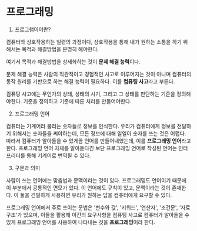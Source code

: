 # 프로그래밍

1. 프로그램이이란?

컴퓨터와 상호작용하는 일련의 과정이다, 상호작용을 통해 내가 원하는 소통을 하기 위해서는 목적과 해결방법을 분명히 해야한다.

여기서 목적과 해결방법을 상세화하는 것이 **문제 해결 능력**이다. 

문제 해결 능력은 사람의 직관적이고 경험적인 사고로 이루어지는 것이 아니며 컴퓨터의 동작 원리를 기반으로 하는 해결 능력이 필요하다. 이를 **컴퓨팅 사고**라고 부른다.

컴퓨팅 사고에는 무언가의 상태, 상태의 시기, 그리고 그 상태를 판단하는 기준을 정의해야한다. 기준을 정의하고 기준에 따른 처리를 만들어야한다.

2. 프로그래밍 언어

컴퓨터는 기계어라 불리는 숫자들로 정보를 인식한다. 우리가 컴퓨터에게 정보를 전달하기 위해서는 숫자들을 써야하는데, 모든 정보에 대해 일일이 숫자를 쓰는 것은 어렵다. 따라서 컴퓨터가 알아들을 수 있게끔 언어를 만들어내었는데, 이를 **프로그래밍 언어**라고 한다. 프로그래밍 언어 자체를 알아듣다긴 보단 프로그래밍 언어로 작성된 언어는 인터프리터를 통해 기계어로 번역될 수 있다.

3. 구문과 의미

사람이 쓰는 언어에는 맞춤법과 문맥이라는 것이 있다. 프로그래밍도 언어이기 때문에 이 부분에서 공통적인 면모가 있다. 이 언어에도 규칙이 있고, 문맥이라는 것이 존재한다. 이 둘을 긴밀하게 사용하면 우리가 원하는 답을 컴퓨터에게 요구할 수 있다. 

프로그래밍 언어에서 주로 쓰이는 문법은 '변수와 값', '키워드', '연산자', '조건문', '자료구조'가 있으며, 이들을 활용해 이간의 요구사항을 컴퓨팅 사고로 컴퓨터가 알아들을 수 있게 프로그래밍 언어를 사용하여 나타내는 것을 **프로그래밍**이라 한다.